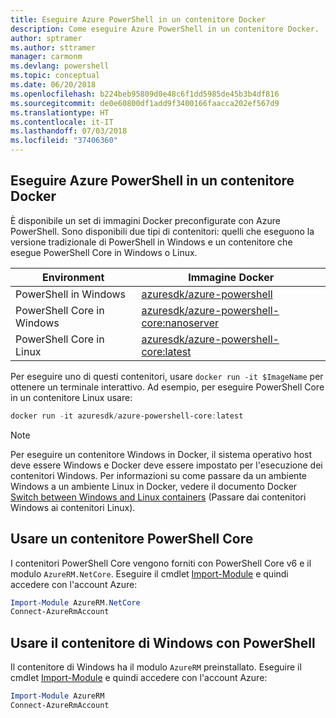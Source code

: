 ```yaml
---
title: Eseguire Azure PowerShell in un contenitore Docker
description: Come eseguire Azure PowerShell in un contenitore Docker.
author: sptramer
ms.author: sttramer
manager: carmonm
ms.devlang: powershell
ms.topic: conceptual
ms.date: 06/20/2018
ms.openlocfilehash: b224beb95809d0e48c6f1dd5985de45b3b4df816
ms.sourcegitcommit: de0e60800df1add9f3400166faacca202ef567d9
ms.translationtype: HT
ms.contentlocale: it-IT
ms.lasthandoff: 07/03/2018
ms.locfileid: "37406360"
---
```

## <a name="run-azure-powershell-in-a-docker-container"></a>Eseguire Azure PowerShell in un contenitore Docker

È disponibile un set di immagini Docker preconfigurate con Azure PowerShell. Sono disponibili due tipi di contenitori: quelli che eseguono la versione tradizionale di PowerShell in Windows e un contenitore che esegue PowerShell Core in Windows o Linux.

| Environment | Immagine Docker |
|-------------|--------------|
| PowerShell in Windows | [azuresdk/azure-powershell](https://hub.docker.com/r/azuresdk/azure-powershell/) |
| PowerShell Core in Windows | [azuresdk/azure-powershell-core:nanoserver](https://hub.docker.com/r/azuresdk/azure-powershell-core/) |
| PowerShell Core in Linux | [azuresdk/azure-powershell-core:latest](https://hub.docker.com/r/azuresdk/azure-powershell-core/) |

Per eseguire uno di questi contenitori, usare `docker run -it $ImageName` per ottenere un terminale interattivo. Ad esempio, per eseguire PowerShell Core in un contenitore Linux usare:

```powershell
docker run -it azuresdk/azure-powershell-core:latest
```

> [!NOTE]
> Per eseguire un contenitore Windows in Docker, il sistema operativo host deve essere Windows e Docker deve essere impostato per l'esecuzione dei contenitori Windows. Per informazioni su come passare da un ambiente Windows a un ambiente Linux in Docker, vedere il documento Docker [Switch between Windows and Linux containers](https://docs.docker.com/docker-for-windows/#switch-between-windows-and-linux-containers) (Passare dai contenitori Windows ai contenitori Linux).

## <a name="use-a-powershell-core-container"></a>Usare un contenitore PowerShell Core

I contenitori PowerShell Core vengono forniti con PowerShell Core v6 e il modulo `AzureRM.NetCore`. Eseguire il cmdlet [Import-Module](/powershell/module/microsoft.powershell.core/import-module) e quindi accedere con l'account Azure:

```powershell
Import-Module AzureRM.NetCore
Connect-AzureRmAccount
```

## <a name="use-the-windows-container-with-powershell"></a>Usare il contenitore di Windows con PowerShell

Il contenitore di Windows ha il modulo `AzureRM` preinstallato. Eseguire il cmdlet [Import-Module](/powershell/module/microsoft.powershell.core/import-module) e quindi accedere con l'account Azure:

```powershell
Import-Module AzureRM
Connect-AzureRmAccount
```